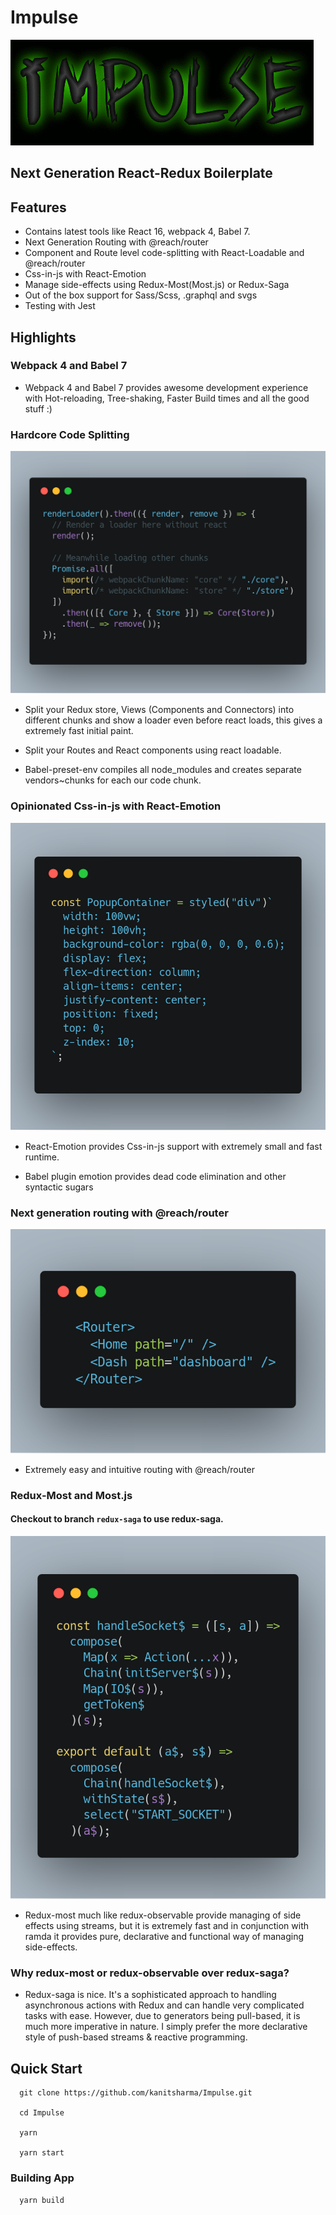 # Impulse

<img src="codeimgs/logo.gif" />

## Next Generation React-Redux Boilerplate

## Features

- Contains latest tools like React 16, webpack 4, Babel 7.
- Next Generation Routing with @reach/router
- Component and Route level code-splitting with React-Loadable and @reach/router
- Css-in-js with React-Emotion
- Manage side-effects using Redux-Most(Most.js) or Redux-Saga
- Out of the box support for Sass/Scss, .graphql and svgs
- Testing with Jest

## Highlights

### Webpack 4 and Babel 7

- Webpack 4 and Babel 7 provides awesome development experience with Hot-reloading, Tree-shaking, Faster Build times and all the good stuff :)

### Hardcore Code Splitting

<img src="codeimgs/cs.png" />

- Split your Redux store, Views (Components and Connectors) into different chunks and show a loader even before react loads, this gives a extremely fast initial paint.

- Split your Routes and React components using react loadable.

- Babel-preset-env compiles all node_modules and creates separate vendors~chunks for each our code chunk.

### Opinionated Css-in-js with React-Emotion

<img src="codeimgs/emotion.png" />

- React-Emotion provides Css-in-js support with extremely small and fast runtime.

- Babel plugin emotion provides dead code elimination and other syntactic sugars

### Next generation routing with @reach/router

<img src="codeimgs/routes.png" />

- Extremely easy and intuitive routing with @reach/router

### Redux-Most and Most.js

#### Checkout to branch `redux-saga` to use redux-saga.

<img src="codeimgs/most.png" />

- Redux-most much like redux-observable provide managing of side effects using streams, but it is extremely fast and in conjunction with ramda it provides pure, declarative and functional way of managing side-effects.

### Why redux-most or redux-observable over redux-saga?

- Redux-saga is nice. It's a sophisticated approach to handling asynchronous actions with Redux and can handle very complicated tasks with ease. However, due to generators being pull-based, it is much more imperative in nature. I simply prefer the more declarative style of push-based streams & reactive programming.

## Quick Start

```
  git clone https://github.com/kanitsharma/Impulse.git

  cd Impulse

  yarn

  yarn start
```

### Building App

```
  yarn build
```
